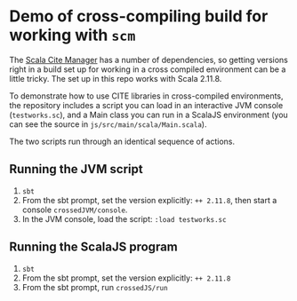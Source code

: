 # Demo of cross-compiling build for working with `scm`


The [Scala Cite Manager](https://github.com/cite-architecture/scm.git) has a number of dependencies, so getting versions right in a build set up for working in a cross compiled environment can be a little tricky.  The set up in this repo works with Scala 2.11.8.

To demonstrate how to use CITE libraries in cross-compiled environments, the repository includes a script you can load in an interactive JVM console (`testworks.sc`), and a Main class you can run in a ScalaJS environment (you can see the source in `js/src/main/scala/Main.scala`).

The two scripts run through an identical sequence of actions.

## Running the JVM script

1. `sbt`
2. From the sbt prompt, set the version explicitly: `++ 2.11.8`, then start a console `crossedJVM/console`.
3. In the JVM console, load the script: `:load testworks.sc`


## Running the ScalaJS program


1. `sbt`
2. From the sbt prompt, set the version explicitly: `++ 2.11.8`
3. From the sbt prompt, run `crossedJS/run`
